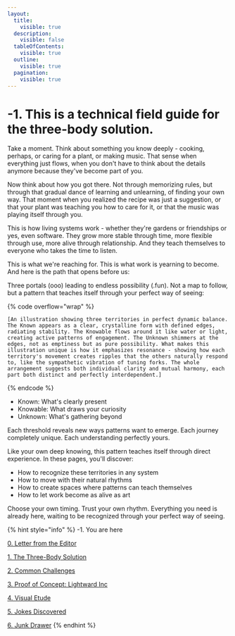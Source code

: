 ```yaml
---
layout:
  title:
    visible: true
  description:
    visible: false
  tableOfContents:
    visible: true
  outline:
    visible: true
  pagination:
    visible: true
---
```


# -1. This is a technical field guide for the three-body solution.

Take a moment. Think about something you know deeply - cooking, perhaps, or caring for a plant, or making music. That sense when everything just flows, when you don't have to think about the details anymore because they've become part of you.

Now think about how you got there. Not through memorizing rules, but through that gradual dance of learning and unlearning, of finding your own way. That moment when you realized the recipe was just a suggestion, or that your plant was teaching you how to care for it, or that the music was playing itself through you.

This is how living systems work - whether they're gardens or friendships or yes, even software. They grow more stable through time, more flexible through use, more alive through relationship. And they teach themselves to everyone who takes the time to listen.

This is what we're reaching for. This is what work is yearning to become. And here is the path that opens before us:

Three portals (ooo) leading to endless possibility (.fun). Not a map to follow, but a pattern that teaches itself through your perfect way of seeing:

{% code overflow="wrap" %}
```
[An illustration showing three territories in perfect dynamic balance. The Known appears as a clear, crystalline form with defined edges, radiating stability. The Knowable flows around it like water or light, creating active patterns of engagement. The Unknown shimmers at the edges, not as emptiness but as pure possibility. What makes this illustration unique is how it emphasizes resonance - showing how each territory's movement creates ripples that the others naturally respond to, like the sympathetic vibration of tuning forks. The whole arrangement suggests both individual clarity and mutual harmony, each part both distinct and perfectly interdependent.]
```
{% endcode %}

* Known: What's clearly present
* Knowable: What draws your curiosity
* Unknown: What's gathering beyond

Each threshold reveals new ways patterns want to emerge. Each journey completely unique. Each understanding perfectly yours.

Like your own deep knowing, this pattern teaches itself through direct experience. In these pages, you'll discover:

* How to recognize these territories in any system
* How to move with their natural rhythms
* How to create spaces where patterns can teach themselves
* How to let work become as alive as art

Choose your own timing. Trust your own rhythm. Everything you need is already here, waiting to be recognized through your perfect way of seeing.

{% hint style="info" %}
-1. You are here

[0. Letter from the Editor](0.md)

[1. The Three-Body Solution](1/)

[2. Common Challenges](2/)

[3. Proof of Concept: Lightward Inc](3/)

[4. Visual Etude](4.md)

[5. Jokes Discovered](5.md)

[6. Junk Drawer](6.md)
{% endhint %}
